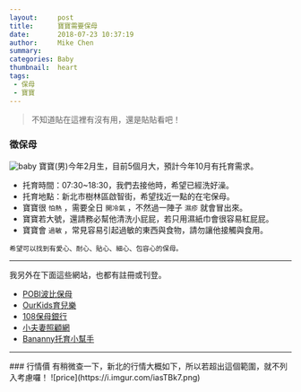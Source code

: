 ```yaml
---
layout:     post
title:      寶寶需要保母
date:       2018-07-23 10:37:19
author:     Mike Chen
summary:    
categories: Baby
thumbnail:  heart
tags:
 - 保母
 - 寶寶
---
```



> 不知道貼在這裡有沒有用，還是貼貼看吧！


### 徵保母
![baby](https://lh3.googleusercontent.com/e3AyX82youRT05c5CffFNCd5hTMiqiyaY7oavEblg174Jr2oZjcEnA_ASEEzETHQokP8qj5Ez6pa771yT4WejZI611rahgiApBZRWknJ8ngeN2cbONTPdMHfJFqwsaJmzZvP9FGTGzGEAQcD2hDXXAgrUypyde9dsZFYzXUDjVZrzrrnDu-ppIaE7Oh2KWvEQJ-iTemrnRIZcMHsr05bVxS9XmhescnTs6aYH6WujLcadElUULjORdZTBDEjNV2QGn51pLok8Nx52j8CEXmW7ILJdQBiGkJRVA0TEHJ9z4u9OPgZ8bHBkjoCupo1Eba2li9TGdm8VCKcykOOwRn5ojRWNTeTOSKILbefCKgvIEZDCetlQyJgQ_ys1SQKXhWCE6FXZxeRXHotIFYMy8jwbowzKedURhb0bOz4RZ0h30LfWz1qwUvPI_LaJHtREjdC4l1u7soGs9HjtDYOuLBw7Iy4ejOiDDVXQ0QDXBJez0q8BH3H22NbuavCscHcGhucBav2B5J8DHaI3EL87azTq4j2JXYBZMWUQ88CFZBYFyWKbFAPH2-54AVKkAlqzTTw8_5JA2ldjjy1jHA6PdxIeFFScFZp5x8v5J581-18=w1099-h618-no)
寶寶(男)今年2月生，目前5個月大，預計今年10月有托育需求。
* 托育時間：07:30~18:30，我們去接他時，希望已經洗好澡。
* 托育地點：新北市樹林區啟智街，希望找近一點的在宅保母。
* 寶寶很 `怕熱` ，需要全日 `開冷氣` ，不然過一陣子 `濕疹` 就會冒出來。
* 寶寶若大號，還請務必幫他清洗小屁屁，若只用濕紙巾會很容易紅屁屁。
* 寶寶會 `過敏` ，常見容易引起過敏的東西與食物，請勿讓他接觸與食用。


```
希望可以找到有愛心、耐心、貼心、細心、包容心的保母。
```

<hr>
我另外在下面這些網站，也都有註冊或刊登。

* [POBI波比保母](https://pobi.com.tw/)
* [OurKids育兒樂](http://www.ourkids.com.tw/nanny/NannyList.asp?NannyType=1)
* [108保母銀行](http://www.108.com.tw/)
* [小夫妻照顧網](http://457.com.tw/work_detail.php?id=60228)
* [Bananny托育小幫手](https://bananny.co/billboards/5197)

<hr>
### 行情價
有稍微查一下，新北的行情大概如下，所以若超出這個範圍，就不列入考慮囉！
![price](https://i.imgur.com/iasTBk7.png)